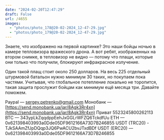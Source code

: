 ```yaml
---
date: "2024-02-20T12:47:29"
draft: False
url: /4655
images:
  - "photos/photo_178@20-02-2024_12-47-29.jpg"
  - "photos/photo_179@20-02-2024_12-47-29.jpg"
---
```


Знаете, что изображено на первой картинке? Это наши бойцы ночью в камере тепловизора вражеского дрона. А вот ребят, изображенных на втором снимке, в тепловизор не видно — потому что плащи, которые они только что получили, блокируют инфракрасное излучение. 

Один такой плащ стоит около 250 долларов. На весь 225 отдельный штурмовой батальон нужно минимум 30 таких, но покупаем пока частями. Учитывая, что глобальное потепление локально не торопится, такая защита прослужит бойцам как минимум ещё месяца три. Давайте поможем.

Paypal — sergey.petrenko@gmail.com
Монобанк — [https://send.monobank.ua/jar/8Agk3Rr4xn](https://send.monobank.ua/jar/8Agk3Rr4xn)
Приват 5523245800262113
BTC — 343ypLkZqqdppEehJxGGLrWFZQ6TckdfUu
ETH — 0x621398403993a0Dde05DF9612166A73D7B246855
USDT (TRC20) - TJkSAAmZfJpDQqp3JQ6PwACU2bvJTxdBDf
USDT (ERC20) — 0x621398403993a0Dde05DF9612166A73D7B246855
